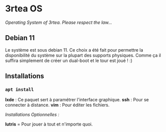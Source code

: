 # 3rtea OS

*Operating System of 3rtea. Please respect the law...*

## Debian 11

Le système est sous debian 11. Ce choix a été fait pour permettre la disponibilité du système sur la plupart des supports physiques. Comme ça il suffira simplement de créer un dual-boot et le tour est joué ! :)


## Installations

### `apt install`

**lxde** : Ce paquet sert à paramétrer l'interface graphique.
**ssh** : Pour se connecter à distance.
**vim** : Pour éditer les fichiers.

*Installations Optionnelles :*

**lutris** = Pour jouer à tout et n'importe quoi.

